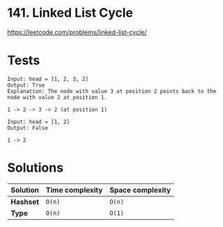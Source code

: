 # 141. Linked List Cycle

https://leetcode.com/problems/linked-list-cycle/


# Tests

```
Input: head = [1, 2, 3, 2]
Output: True
Explanation: The node with value 3 at position 2 points back to the node with value 2 at position 1.

1 -> 2 -> 3 -> 2 (at position 1) 
```

```
Input: head = [1, 2]
Output: False

1 -> 2
```


# Solutions

| Solution    | Time complexity | Space complexity |
|-------------|-----------------|------------------|
| **Hashset** | `O(n)`          | `O(n)`           |
| **Type**    | `O(n)`          | `O(1)`           |
